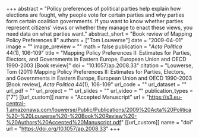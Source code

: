 +++
abstract = "Policy preferences of political parties help explain how elections are fought, why people vote for certain parties and why parties form certain coalition governments. If you want to know whether parties represent citizens' views or whether they manage to enact these views, you need data on what parties want."
abstract_short = "Book review of Mapping Policy Preferences II"
authors = ["Tom Louwerse"]
date = "2009-04-01"
image = ""
image_preview = ""
math = false
publication = "*Acta Politica* 44(1), 106-109"
title = "Mapping Policy Preferences II: Estimates for Parties, Electors, and Governments in Eastern Europe, European Union and OECD 1990-2003 [Book review]"
doi = "10.1057/ap.2008.33"
citation = "Louwerse, Tom (2011) Mapping Policy Preferences II: Estimates for Parties, Electors, and Governments in Eastern Europe, European Union and OECD 1990-2003 [Book review], *Acta Politica* 44(1), 106-109"
url_code = ""
url_dataset = ""
url_pdf = ""
url_project = ""
url_slides = ""
url_video = ""
publication_types = ["7"]
[[url_custom]]
  name = "Accepted Manuscript"
  url = "https://s3.eu-central-1.amazonaws.com/louwerse/Public/Publications/2009%20Acta%20Politica%20-%20Louwerse%20-%20Book%20Review%20-%20Authors%20Accepted%20Manuscript.pdf"
[[url_custom]]
  name = "doi"
  url = "https://doi.org/10.1057/ap.2008.33"
+++
